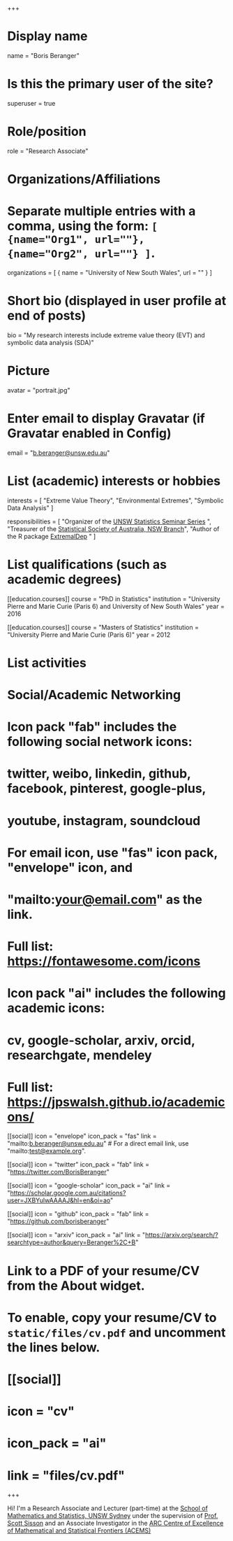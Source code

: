 +++
# Display name
name = "Boris Beranger"

# Is this the primary user of the site?
superuser = true

# Role/position
role = "Research Associate"

# Organizations/Affiliations
#   Separate multiple entries with a comma, using the form: `[ {name="Org1", url=""}, {name="Org2", url=""} ]`.
organizations = [ { name = "University of New South Wales", url = "" } ]

# Short bio (displayed in user profile at end of posts)
bio = "My research interests include extreme value theory (EVT) and symbolic data analysis (SDA)"

# Picture
avatar = "portrait.jpg"

# Enter email to display Gravatar (if Gravatar enabled in Config)
email = "b.beranger@unsw.edu.au"


# List (academic) interests or hobbies
interests = [
  "Extreme Value Theory",
  "Environmental Extremes",
  "Symbolic Data Analysis"
]

responsibilities = [
"Organizer of the [UNSW Statistics Seminar Series](/unswseminar/)  ",
"Treasurer of the [Statistical Society of Australia, NSW Branch](https://www.statsoc.org.au/New-South-Wales)",
"Author of the R package [ExtremalDep](/software/)  "
] 
# List qualifications (such as academic degrees)
[[education.courses]]
  course = "PhD in Statistics"
  institution = "University Pierre and Marie Curie (Paris 6) and University of New South Wales"
  year = 2016

[[education.courses]]
  course = "Masters of Statistics"
  institution = "University Pierre and Marie Curie (Paris 6)"
  year = 2012

# List activities



# Social/Academic Networking
#
# Icon pack "fab" includes the following social network icons:
#
#   twitter, weibo, linkedin, github, facebook, pinterest, google-plus,
#   youtube, instagram, soundcloud
#
#   For email icon, use "fas" icon pack, "envelope" icon, and
#   "mailto:your@email.com" as the link.
#
#   Full list: https://fontawesome.com/icons
#
# Icon pack "ai" includes the following academic icons:
#
#   cv, google-scholar, arxiv, orcid, researchgate, mendeley
#
#   Full list: https://jpswalsh.github.io/academicons/

[[social]]
  icon = "envelope"
  icon_pack = "fas"
  link = "mailto:b.beranger@unsw.edu.au"  # For a direct email link, use "mailto:test@example.org".

[[social]]
  icon = "twitter"
  icon_pack = "fab"
  link = "https://twitter.com/BorisBeranger"

[[social]]
  icon = "google-scholar"
  icon_pack = "ai"
  link = "https://scholar.google.com.au/citations?user=JXBYulwAAAAJ&hl=en&oi=ao"

[[social]]
  icon = "github"
  icon_pack = "fab"
  link = "https://github.com/borisberanger"
  
  [[social]]
  icon = "arxiv"
  icon_pack = "ai"
  link = "https://arxiv.org/search/?searchtype=author&query=Beranger%2C+B"

# Link to a PDF of your resume/CV from the About widget.
# To enable, copy your resume/CV to `static/files/cv.pdf` and uncomment the lines below.
# [[social]]
#   icon = "cv"
#   icon_pack = "ai"
#   link = "files/cv.pdf"

+++

Hi! I'm a Research Associate and Lecturer (part-time) at the [School of Mathematics and Statistics, UNSW Sydney](https://www.maths.unsw.edu.au) under the supervision of [Prof. Scott Sisson](https://web.maths.unsw.edu.au/~scott/Welcome.html) and an Associate Investigator in the [ARC Centre of Excellence of Mathematical and Statistical Frontiers (ACEMS)](https://acems.org.au)
